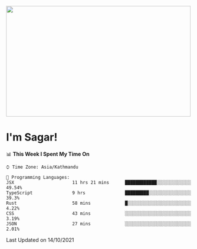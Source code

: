 
<img src="https://media.giphy.com/media/3ornk57KwDXf81rjWM/giphy.gif" width="500" height="300" frameBorder="0" class="giphy-embed" allowFullScreen></img>

#   I'm Sagar!

<!--START_SECTION:waka-->
📊 **This Week I Spent My Time On** 

```text
⌚︎ Time Zone: Asia/Kathmandu

💬 Programming Languages: 
JSX                      11 hrs 21 mins      ████████████░░░░░░░░░░░░░   49.54% 
TypeScript               9 hrs               █████████░░░░░░░░░░░░░░░░   39.3% 
Rust                     58 mins             █░░░░░░░░░░░░░░░░░░░░░░░░   4.22% 
CSS                      43 mins             ░░░░░░░░░░░░░░░░░░░░░░░░░   3.19% 
JSON                     27 mins             ░░░░░░░░░░░░░░░░░░░░░░░░░   2.01%

```


 Last Updated on 14/10/2021
<!--END_SECTION:waka-->
